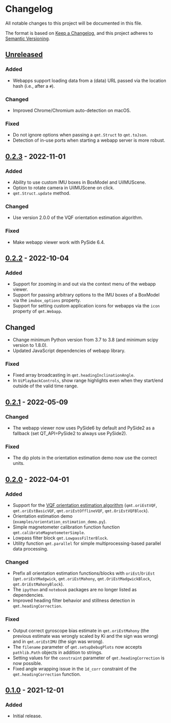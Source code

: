 <!--
SPDX-FileCopyrightText: 2021 Daniel Laidig <laidig@control.tu-berlin.de>

SPDX-License-Identifier: MIT

Sections:
### Added (for new features)
### Changed (for changes in existing functionality)
### Deprecated (for soon-to-be removed features)
### Removed (for now removed features)
### Fixed (for any bug fixes)
### Security (in case of vulnerabilities)
-->
# Changelog
All notable changes to this project will be documented in this file.

The format is based on [Keep a Changelog](https://keepachangelog.com/en/1.0.0/),
and this project adheres to [Semantic Versioning](https://semver.org/spec/v2.0.0.html).

## [Unreleased]
### Added
- Webapps support loading data from a (data) URL passed via the location hash (i.e., after a `#`).
### Changed
- Improved Chrome/Chromium auto-detection on macOS.
### Fixed
- Do not ignore options when passing a `qmt.Struct` to `qmt.toJson`.
- Detection of in-use ports when starting a webapp server is more robust.

## [0.2.3] - 2022-11-01
### Added
- Ability to use custom IMU boxes in BoxModel and UiIMUScene.
- Option to rotate camera in UiIMUScene on click.
- `qmt.Struct.update` method.
### Changed
- Use version 2.0.0 of the VQF orientation estimation algorithm.
### Fixed
- Make webapp viewer work with PySide 6.4.

## [0.2.2] - 2022-10-04
### Added
- Support for zooming in and out via the context menu of the webapp viewer.
- Support for passing arbitrary options to the IMU boxes of a BoxModel via the `imubox_options` property.
- Support for setting custom application icons for webapps via the `icon` property of `qmt.Webapp`.
## Changed
- Change minimum Python version from 3.7 to 3.8 (and minimum scipy version to 1.8.0).
- Updated JavaScript dependencies of webapp library.
### Fixed
- Fixed array broadcasting in `qmt.headingInclinationAngle`.
- In `UiPlaybackControls`, show range highlights even when they start/end outside of the valid time range.

## [0.2.1] - 2022-05-09
### Changed
- The webapp viewer now uses PySide6 by default and PySide2 as a fallback (set QT_API=PySide2 to always use PySide2).
### Fixed
- The dip plots in the orientation estimation demo now use the correct units. 

## [0.2.0] - 2022-04-01
### Added
- Support for the [VQF orientation estimation algorithm](https://github.com/dlaidig/vqf) (`qmt.oriEstVQF`,
  `qmt.oriEstBasicVQF`, `qmt.oriEstOfflineVQF`, `qmt.OriEstVQFBlock`).
- Orientation estimation demo (`examples/orientation_estimation_demo.py`).
- Simple magnetometer calibration function function `qmt.calibrateMagnetometerSimple`.
- Lowpass filter block `qmt.LowpassFilterBlock`.
- Utility function `qmt.parallel` for simple multiprocessing-based parallel data processing.
### Changed
- Prefix all orientation estimation functions/blocks with `oriEst`/`OriEst` (`qmt.oriEstMadgwick`, `qmt.oriEstMahony`,
 `qmt.OriEstMadgwickBlock`, `qmt.OriEstMahonyBlock`).
- The `ipython` and `notebook` packages are no longer listed as dependencies.
- Improved heading filter behavior and stillness detection in `qmt.headingCorrection`.
### Fixed
- Output correct gyroscope bias estimate in `qmt.oriEstMahony` (the previous estimate was wrongly scaled by Ki and
  the sign was wrong) and in `qmt.oriEstIMU` (the sign was wrong).
- The `filename` parameter of `qmt.setupDebugPlots` now accepts `pathlib.Path` objects in addition to strings.
- Setting values for the `constraint` parameter of `qmt.headingCorrection` is now possible.
- Fixed angle wrapping issue in the `1d_corr` constraint of the `qmt.headingCorrection` function.

## [0.1.0] - 2021-12-01
### Added
- Initial release.

[Unreleased]: https://github.com/dlaidig/qmt/compare/v0.2.3...HEAD
[0.2.3]: https://github.com/dlaidig/qmt/compare/v0.2.2...v0.2.3
[0.2.2]: https://github.com/dlaidig/qmt/compare/v0.2.1...v0.2.2
[0.2.1]: https://github.com/dlaidig/qmt/compare/v0.2.0...v0.2.1
[0.2.0]: https://github.com/dlaidig/qmt/compare/v0.1.0...v0.2.0
[0.1.0]: https://github.com/dlaidig/qmt/releases/tag/v0.1.0
